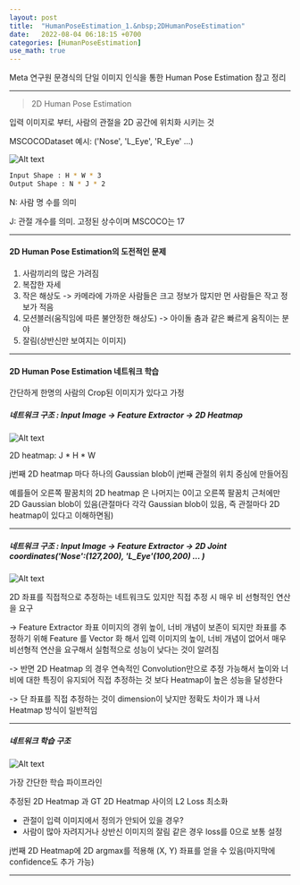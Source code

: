 ```yaml
---
layout: post
title:  "HumanPoseEstimation_1.&nbsp;2DHumanPoseEstimation"
date:   2022-08-04 06:18:15 +0700
categories: [HumanPoseEstimation]
use_math: true
---
```


Meta 연구원 문경식의 단일 이미지 인식을 통한 Human Pose Estimation 참고 정리

---

> 2D Human Pose Estimation

입력 이미지로 부터, 사람의 관절을 2D 공간에 위치화 시키는 것

MSCOCODataset 예시: ('Nose', 'L_Eye', 'R_Eye' ...)

![Alt text](http://leesangwon0114.github.io/static/img/HumanPoseEstimation/1.1.png)

``` bash
Input Shape : H * W * 3
Output Shape : N * J * 2
```

N: 사람 명 수를 의미

J: 관절 개수를 의미. 고정된 상수이며 MSCOCO는 17

---

#### 2D Human Pose Estimation의 도전적인 문제

1. 사람끼리의 많은 가려짐
2. 복잡한 자세
3. 작은 해상도 -> 카메라에 가까운 사람들은 크고 정보가 많지만 먼 사람들은 작고 정보가 적음
4. 모션블러(움직임에 따른 불안정한 해상도) -> 아이돌 춤과 같은 빠르게 움직이는 분야
5. 잘림(상반신만 보여지는 이미지)

---

#### 2D Human Pose Estimation 네트워크 학습

간단하게 한명의 사람의 Crop된 이미지가 있다고 가정

##### 네트워크 구조 : Input Image -> Feature Extractor -> 2D Heatmap

![Alt text](http://leesangwon0114.github.io/static/img/HumanPoseEstimation/1.2.png)

2D heatmap: J * H * W

j번째 2D heatmap 마다 하나의 Gaussian blob이 j번째 관절의 위치 중심에 만들어짐

예를들어 오른쪽 팔꿈치의 2D heatmap 은 나머지는 0이고 오른쪽 팔꿈치 근처에만 2D Gaussian blob이 있음(관절마다 각각 Gaussian blob이 있음, 즉 관절마다 2D heatmap이 있다고 이해하면됨)

---

##### 네트워크 구조 : Input Image -> Feature Extractor -> 2D Joint coordinates('Nose':(127,200), 'L_Eye'(100,200) ... )

![Alt text](http://leesangwon0114.github.io/static/img/HumanPoseEstimation/1.3.png)

2D 좌표를 직접적으로 추정하는 네트워크도 있지만 직접 추정 시 매우 비 선형적인 연산을 요구

-> Feature Extractor 좌표 이미지의 경위 높이, 너비 개념이 보존이 되지만 좌표를 추정하기 위해 Feature 를 Vector 화 해서 입력 이미지의 높이, 너비 개념이 없어서 매우 비선형적 연산을 요구해서 실험적으로 성능이 낮다는 것이 알려짐

-> 반면 2D Heatmap 의 경우 연속적인 Convolution만으로 추정 가능해서 높이와 너비에 대한 특징이 유지되어 직접 추정하는 것 보다 Heatmap이 높은 성능을 달성한다

-> 단 좌표를 직접 추정하는 것이 dimension이 낮지만 정확도 차이가 꽤 나서 Heatmap 방식이 일반적임

---

##### 네트워크 학습 구조

![Alt text](http://leesangwon0114.github.io/static/img/HumanPoseEstimation/1.4.png)

가장 간단한 학습 파이프라인

추정된 2D Heatmap 과 GT 2D Heatmap 사이의 L2 Loss 최소화

- 관절이 입력 이미지에서 정의가 안되어 있을 경우?
- 사람이 많아 자려지거나 상반신 이미지의 잘림 같은 경우 loss를 0으로 보통 설정

j번째 2D Heatmap에 2D argmax를 적용해 (X, Y) 좌표를 얻을 수 있음(마지막에 confidence도 추가 가능)

---
